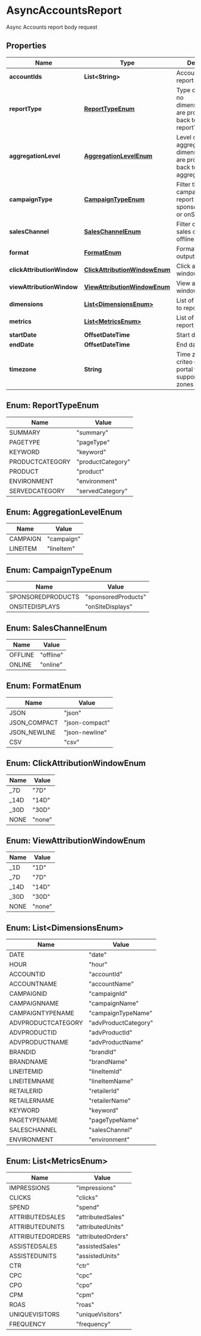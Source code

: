 

# AsyncAccountsReport

Async Accounts report body request

## Properties

| Name | Type | Description | Notes |
|------------ | ------------- | ------------- | -------------|
|**accountIds** | **List&lt;String&gt;** | Account Ids to report on |  |
|**reportType** | [**ReportTypeEnum**](#ReportTypeEnum) | Type of report, if no dimensions/metrics are provided, falls back to summary reportType |  [optional] |
|**aggregationLevel** | [**AggregationLevelEnum**](#AggregationLevelEnum) | Level of aggregation, if no dimensions/metrics are provided, falls back to campaign aggregationLevel |  [optional] |
|**campaignType** | [**CampaignTypeEnum**](#CampaignTypeEnum) | Filter the type of campaigns to report on: sponsoredProducts or onSiteDisplays |  [optional] |
|**salesChannel** | [**SalesChannelEnum**](#SalesChannelEnum) | Filter on specific sales channel: offline or online |  [optional] |
|**format** | [**FormatEnum**](#FormatEnum) | Format of the output |  [optional] |
|**clickAttributionWindow** | [**ClickAttributionWindowEnum**](#ClickAttributionWindowEnum) | Click attribution window |  [optional] |
|**viewAttributionWindow** | [**ViewAttributionWindowEnum**](#ViewAttributionWindowEnum) | View attribution window |  [optional] |
|**dimensions** | [**List&lt;DimensionsEnum&gt;**](#List&lt;DimensionsEnum&gt;) | List of dimensions to report on |  [optional] |
|**metrics** | [**List&lt;MetricsEnum&gt;**](#List&lt;MetricsEnum&gt;) | List of metrics to report on |  [optional] |
|**startDate** | **OffsetDateTime** | Start date |  |
|**endDate** | **OffsetDateTime** | End date |  |
|**timezone** | **String** | Time zone : see criteo developer portal for supported time zones |  [optional] |



## Enum: ReportTypeEnum

| Name | Value |
|---- | -----|
| SUMMARY | &quot;summary&quot; |
| PAGETYPE | &quot;pageType&quot; |
| KEYWORD | &quot;keyword&quot; |
| PRODUCTCATEGORY | &quot;productCategory&quot; |
| PRODUCT | &quot;product&quot; |
| ENVIRONMENT | &quot;environment&quot; |
| SERVEDCATEGORY | &quot;servedCategory&quot; |



## Enum: AggregationLevelEnum

| Name | Value |
|---- | -----|
| CAMPAIGN | &quot;campaign&quot; |
| LINEITEM | &quot;lineItem&quot; |



## Enum: CampaignTypeEnum

| Name | Value |
|---- | -----|
| SPONSOREDPRODUCTS | &quot;sponsoredProducts&quot; |
| ONSITEDISPLAYS | &quot;onSiteDisplays&quot; |



## Enum: SalesChannelEnum

| Name | Value |
|---- | -----|
| OFFLINE | &quot;offline&quot; |
| ONLINE | &quot;online&quot; |



## Enum: FormatEnum

| Name | Value |
|---- | -----|
| JSON | &quot;json&quot; |
| JSON_COMPACT | &quot;json-compact&quot; |
| JSON_NEWLINE | &quot;json-newline&quot; |
| CSV | &quot;csv&quot; |



## Enum: ClickAttributionWindowEnum

| Name | Value |
|---- | -----|
| _7D | &quot;7D&quot; |
| _14D | &quot;14D&quot; |
| _30D | &quot;30D&quot; |
| NONE | &quot;none&quot; |



## Enum: ViewAttributionWindowEnum

| Name | Value |
|---- | -----|
| _1D | &quot;1D&quot; |
| _7D | &quot;7D&quot; |
| _14D | &quot;14D&quot; |
| _30D | &quot;30D&quot; |
| NONE | &quot;none&quot; |



## Enum: List&lt;DimensionsEnum&gt;

| Name | Value |
|---- | -----|
| DATE | &quot;date&quot; |
| HOUR | &quot;hour&quot; |
| ACCOUNTID | &quot;accountId&quot; |
| ACCOUNTNAME | &quot;accountName&quot; |
| CAMPAIGNID | &quot;campaignId&quot; |
| CAMPAIGNNAME | &quot;campaignName&quot; |
| CAMPAIGNTYPENAME | &quot;campaignTypeName&quot; |
| ADVPRODUCTCATEGORY | &quot;advProductCategory&quot; |
| ADVPRODUCTID | &quot;advProductId&quot; |
| ADVPRODUCTNAME | &quot;advProductName&quot; |
| BRANDID | &quot;brandId&quot; |
| BRANDNAME | &quot;brandName&quot; |
| LINEITEMID | &quot;lineItemId&quot; |
| LINEITEMNAME | &quot;lineItemName&quot; |
| RETAILERID | &quot;retailerId&quot; |
| RETAILERNAME | &quot;retailerName&quot; |
| KEYWORD | &quot;keyword&quot; |
| PAGETYPENAME | &quot;pageTypeName&quot; |
| SALESCHANNEL | &quot;salesChannel&quot; |
| ENVIRONMENT | &quot;environment&quot; |



## Enum: List&lt;MetricsEnum&gt;

| Name | Value |
|---- | -----|
| IMPRESSIONS | &quot;impressions&quot; |
| CLICKS | &quot;clicks&quot; |
| SPEND | &quot;spend&quot; |
| ATTRIBUTEDSALES | &quot;attributedSales&quot; |
| ATTRIBUTEDUNITS | &quot;attributedUnits&quot; |
| ATTRIBUTEDORDERS | &quot;attributedOrders&quot; |
| ASSISTEDSALES | &quot;assistedSales&quot; |
| ASSISTEDUNITS | &quot;assistedUnits&quot; |
| CTR | &quot;ctr&quot; |
| CPC | &quot;cpc&quot; |
| CPO | &quot;cpo&quot; |
| CPM | &quot;cpm&quot; |
| ROAS | &quot;roas&quot; |
| UNIQUEVISITORS | &quot;uniqueVisitors&quot; |
| FREQUENCY | &quot;frequency&quot; |



